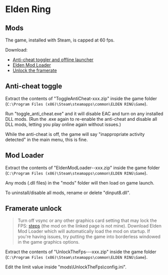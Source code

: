 # Elden Ring

## Mods

The game, installed with Steam, is capped at 60 fps.

Download:

- [Anti-cheat toggler and offline launcher](https://www.nexusmods.com/eldenring/mods/90?tab=files&file_id=4063)
- [Elden Mod Loader](https://www.nexusmods.com/eldenring/mods/117?tab=description)
- [Unlock the framerate](https://www.nexusmods.com/eldenring/mods/216?tab=description)

## Anti-cheat toggle

Extract the contents of "ToggleAntiCheat-xxx.zip" inside the game folder (`C:\Program Files (x86)\Steam\steamapps\common\ELDEN RING\Game`).

Run "toggle_anti_cheat.exe" and it will disable EAC and turn on any installed DLL mods. (Run the .exe again to re-enable the anti-cheat and disable all DLL mods, letting you play online again without issues.)

While the anti-cheat is off, the game will say "inappropriate activity detected" in the main menu, this is fine.

## Mod Loader

Extract the contents of "EldenModLoader--xxx.zip" inside the game folder (`C:\Program Files (x86)\Steam\steamapps\common\ELDEN RING\Game`).

Any mods (.dll files) in the "mods" folder will then load on game launch.

To uninstall/disable all mods, rename or delete "dinput8.dll".

## Framerate unlock

> Turn off vsync or any other graphics card setting that may lock the FPS: [steps](https://github.com/uberhalit/EldenRingFpsUnlockAndMore?tab=readme-ov-file#follow-these-steps-on-nvidia-see-below-for-gsync) (the mod on the linked page is not mine).
> Download Elden Mod Loader which will automatically load the mod on startup.
> If you're having issues, try putting the game into borderless windowed in the game graphics options.

Extract the contents of "UnlockTheFps---xxx.zip" inside the game folder (`C:\Program Files (x86)\Steam\steamapps\common\ELDEN RING\Game`).

Edit the limit value inside "mods\UnlockTheFps\config.ini".
